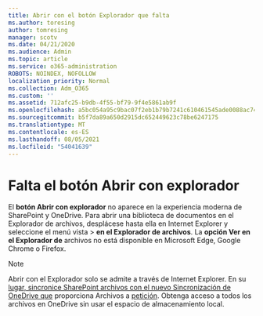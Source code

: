 ```yaml
---
title: Abrir con el botón Explorador que falta
ms.author: toresing
author: tomresing
manager: scotv
ms.date: 04/21/2020
ms.audience: Admin
ms.topic: article
ms.service: o365-administration
ROBOTS: NOINDEX, NOFOLLOW
localization_priority: Normal
ms.collection: Adm_O365
ms.custom: ''
ms.assetid: 712afc25-b9db-4f55-bf79-9f4e5861ab9f
ms.openlocfilehash: a5bc054a95c9bac07f2eb1b79b7241c610461545ade0088ac74254e6ae4169ae
ms.sourcegitcommit: b5f7da89a650d2915dc652449623c78be6247175
ms.translationtype: MT
ms.contentlocale: es-ES
ms.lasthandoff: 08/05/2021
ms.locfileid: "54041639"
---
```

# <a name="the-open-with-explorer-button-is-missing"></a>Falta el botón Abrir con explorador

El **botón Abrir con explorador** no aparece en la experiencia moderna de SharePoint y OneDrive. Para abrir una biblioteca de documentos en el Explorador de archivos, desplácese hasta ella en Internet Explorer y seleccione el menú vista \> **en el Explorador de archivos**. La **opción Ver en el Explorador de** archivos no está disponible en Microsoft Edge, Google Chrome o Firefox. 
  
> [!NOTE]
> Abrir con el Explorador solo se admite a través de Internet Explorer. En su [lugar, sincronice SharePoint archivos con el nuevo Sincronización de OneDrive que](https://support.office.com/article/6de9ede8-5b6e-4503-80b2-6190f3354a88.aspx) proporciona Archivos a [petición](https://support.office.com/article/0e6860d3-d9f3-4971-b321-7092438fb38e.aspx). Obtenga acceso a todos los archivos en OneDrive sin usar el espacio de almacenamiento local. 
  

